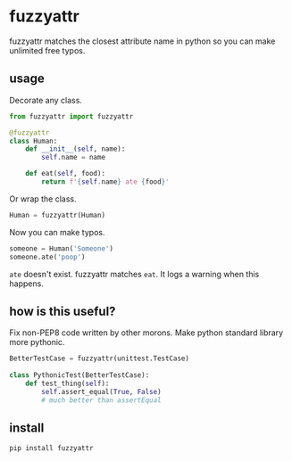 # fuzzyattr

fuzzyattr matches the closest attribute name in python so you can make unlimited free typos.

## usage

Decorate any class.

```python
from fuzzyattr import fuzzyattr

@fuzzyattr
class Human:
    def __init__(self, name):
        self.name = name

    def eat(self, food):
        return f'{self.name} ate {food}'
```

Or wrap the class.

```python
Human = fuzzyattr(Human)
```

Now you can make typos.

```python
someone = Human('Someone')
someone.ate('poop')
```

`ate` doesn't exist. fuzzyattr matches `eat`. It logs a warning when this happens.

## how is this useful?

Fix non-PEP8 code written by other morons. Make python standard library more pythonic.

```python
BetterTestCase = fuzzyattr(unittest.TestCase)
    
class PythonicTest(BetterTestCase):
    def test_thing(self):
        self.assert_equal(True, False)
        # much better than assertEqual
```

## install

```bash
pip install fuzzyattr
```
